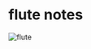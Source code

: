 # flute notes
![flute](https://encrypted-tbn0.gstatic.com/images?q=tbn:ANd9GcSqqHuuimcz0kd0msVqNsIabAyRt77huSQh7p0zIS4RtyTCZYs15DqNnJA&s=10)
